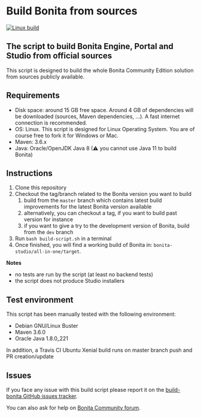 Build Bonita from sources
================

[![Linux build](https://img.shields.io/travis/Bonitasoft-Community/Build-Bonita/master?label=Linux%20build&logo=travis)](https://travis-ci.org/Bonitasoft-Community/Build-Bonita)


The script to build Bonita Engine, Portal and Studio from official sources
------------------------------------------------------------------------------

This script is designed to build the whole Bonita Community Edition solution from sources publicly available.


Requirements
------------

- Disk space: around 15 GB free space. Around 4 GB of dependencies will be downloaded (sources, Maven dependencies, ...). A fast internet connection is recommended.
- OS: Linux. This script is designed for Linux Operating System. You are of course free to fork it for Windows or Mac.
- Maven: 3.6.x
- Java: Oracle/OpenJDK Java 8 (⚠ you cannot use Java 11 to build Bonita)


Instructions
------------
1. Clone this repository
1. Checkout the tag/branch related to the Bonita version you want to build
    1. build from the `master` branch which contains latest build improvements for the latest Bonita version available
    1. alternatively, you can checkout a tag, if you want to build past version for instance
    1. if you want to give a try to the development version of Bonita, build from the `dev` branch
1. Run `bash build-script.sh` in a terminal
1. Once finished, you will find a working build of Bonita in: `bonita-studio/all-in-one/target`.

**Notes**
- no tests are run by the script (at least no backend tests)
- the script does not produce Studio installers


Test environment
----------------

This script has been manually tested with the following environment:
- Debian GNU/Linux Buster
- Maven 3.6.0
- Oracle Java 1.8.0_221

In addition, a Travis CI Ubuntu Xenial build runs on master branch push and PR creation/update

Issues
------

If you face any issue with this build script please report it on the [build-bonita GitHub issues tracker](https://github.com/Bonitasoft-Community/Build-Bonita/issues).

You can also ask for help on [Bonita Community forum](https://community.bonitasoft.com/questions-and-answers).
